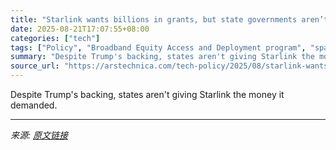 ```yaml
---
title: "Starlink wants billions in grants, but state governments aren’t cooperating"
date: 2025-08-21T17:07:55+08:00
categories: ["tech"]
tags: ["Policy", "Broadband Equity Access and Deployment program", "spacex", "starlink"]
summary: "Despite Trump's backing, states aren't giving Starlink the money it demanded."
source_url: "https://arstechnica.com/tech-policy/2025/08/starlink-wants-billions-in-grants-but-state-governments-arent-cooperating/"
---
```


Despite Trump's backing, states aren't giving Starlink the money it demanded.

---

*来源: [原文链接](https://arstechnica.com/tech-policy/2025/08/starlink-wants-billions-in-grants-but-state-governments-arent-cooperating/)*
